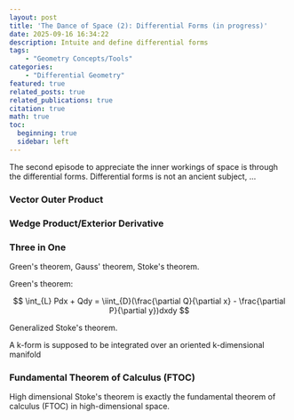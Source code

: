```yaml
---
layout: post
title: 'The Dance of Space (2): Differential Forms (in progress)'
date: 2025-09-16 16:34:22
description: Intuite and define differential forms 
tags:
    - "Geometry Concepts/Tools"
categories: 
    - "Differential Geometry"
featured: true
related_posts: true
related_publications: true
citation: true
math: true
toc:
  beginning: true
  sidebar: left
---
```


The second episode to appreciate the inner workings of space is through the differential forms. Differential forms is not an ancient subject, ... 


### Vector Outer Product


### Wedge Product/Exterior Derivative


### Three in One 

Green's theorem, Gauss' theorem, Stoke's theorem. 

Green's theorem: 

$$
\int_{L} Pdx + Qdy = \iint_{D}(\frac{\partial Q}{\partial x} - \frac{\partial P}{\partial y})dxdy
$$

Generalized Stoke's theorem. 

A k-form is supposed to be integrated over an oriented k-dimensional manifold

### Fundamental Theorem of Calculus (FTOC)
High dimensional Stoke's theorem is exactly the fundamental theorem of calculus (FTOC) in high-dimensional space. 